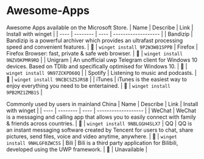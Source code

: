 # Awesome-Apps
Awesome Apps available on the Microsoft Store.
| Name | Describe | Link | Install with winget |
| ---- | -------- | ---- | ------------------- |
| Bandizip | Bandizip is a powerful archiver which provides an ultrafast processing speed and convenient features. | 🏪 | ``winget install 9P2W3W81SPPB``
| Firefox | Firefox Browser: fast, private & safe web browser. | 🏪 | ``winget install 9NZVDKPMR9RD`` |
| Unigram | An unofficial uwp Telegram client for Windows 10 devices. Based on TDlib and specifically optimised for Windows 10. | 🏪 | ``winget install 9N97ZCKPD60Q`` |
| Spotify | Listening to music and podcasts. | 🏪 | ``winget install 9NCBCSZSJRSB`` |
| iTunes | iTunes is the easiest way to enjoy everything you need to be entertained. | 🏪 | ``winget install 9PB2MZ1ZMB1S`` |


Commonly used by users in mainland China
| Name | Describe | Link | Install with winget |
| ---- | -------- | ---- | ------------------- |
| WeChat | WeChat is a messaging and calling app that allows you to easily connect with family & friends across countries. | 🏪 | ``winget install 9NBLGGH4SLX7``
| QQ | QQ is an instant messaging software created by Tencent for users to chat, share pictures, send files, voice and video anytime, anywhere. | 🏪 | ``winget install 9NHLGF0ZWC5S``
| Bili | Bili is a third party application for Bilibili, developed using the UWP framework. | 🏪 | Unavailable |
